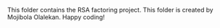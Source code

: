 This folder contains the RSA factoring project.
This folder is created by Mojibola Olalekan.
Happy coding!
